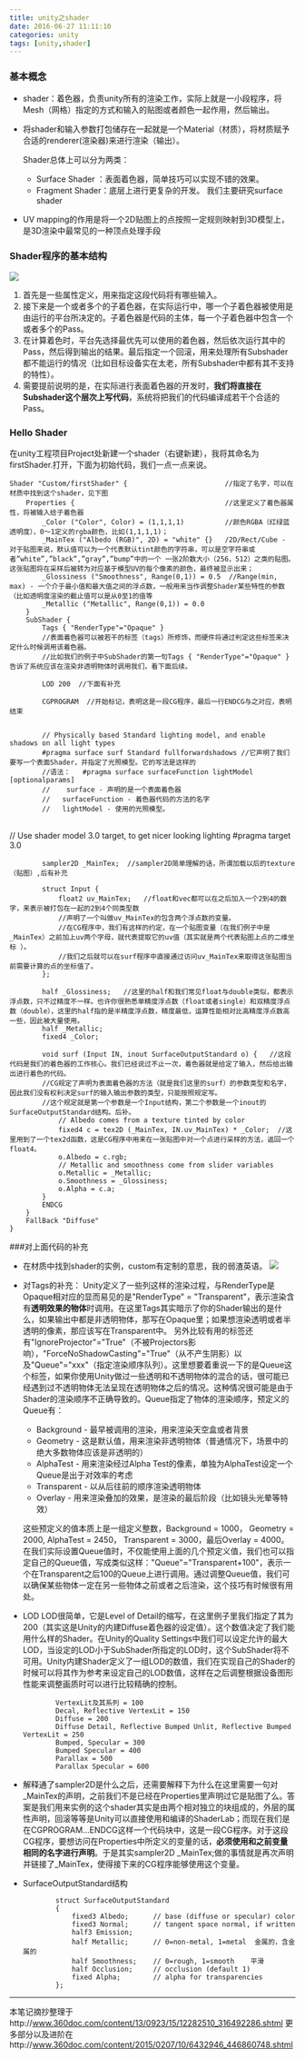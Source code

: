 ```yaml
---
title: unity之shader
date: 2016-06-27 11:11:10
categories: unity
tags: [unity,shader]
---
```


### 基本概念
*   shader：着色器，负责unity所有的渲染工作，实际上就是一小段程序，将Mesh（网格）指定的方式和输入的贴图或者颜色一起作用，然后输出。
*   将shader和输入参数打包储存在一起就是一个Material（材质），将材质赋予合适的renderer(渲染器)来进行渲染（输出）。

      Shader总体上可以分为两类：


    * Surface Shader ：表面着色器，简单技巧可以实现不错的效果。
    * Fragment Shader：底层上进行更复杂的开发。
      我们主要研究surface shader 

*   UV mapping的作用是将一个2D贴图上的点按照一定规则映射到3D模型上，是3D渲染中最常见的一种顶点处理手段

### Shader程序的基本结构
![](http://7xs1eq.com1.z0.glb.clouddn.com/shader%E7%BB%93%E6%9E%84.png)

<!-- more -->

1. 首先是一些属性定义，用来指定这段代码将有哪些输入。
2. 接下来是一个或者多个的子着色器，在实际运行中，哪一个子着色器被使用是由运行的平台所决定的。子着色器是代码的主体，每一个子着色器中包含一个或者多个的Pass。
3. 在计算着色时，平台先选择最优先可以使用的着色器，然后依次运行其中的Pass，然后得到输出的结果。最后指定一个回滚，用来处理所有Subshader都不能运行的情况（比如目标设备实在太老，所有Subshader中都有其不支持的特性）。
4. 需要提前说明的是，在实际进行表面着色器的开发时，**我们将直接在Subshader这个层次上写代码**，系统将把我们的代码编译成若干个合适的Pass。



### Hello Shader
在unity工程项目Project处新建一个shader（右键新建），我将其命名为firstShader.打开，下面为初始代码，我们一点一点来说。

    Shader "Custom/firstShader" {                        //指定了名字，可以在材质中找到这个shader，见下图
    	Properties {                                     //这里定义了着色器属性，将被输入给子着色器
    		_Color ("Color", Color) = (1,1,1,1)          //颜色RGBA（红绿蓝透明度），0～1定义的rgba颜色，比如(1,1,1,1)；
    		_MainTex ("Albedo (RGB)", 2D) = "white" {}   /2D/Rect/Cube - 对于贴图来说，默认值可以为一个代表默认tint颜色的字符串，可以是空字符串或者”white”,”black”,”gray”,”bump”中的一个 一张2阶数大小（256，512）之类的贴图。这张贴图将在采样后被转为对应基于模型UV的每个像素的颜色，最终被显示出来；
    		_Glossiness ("Smoothness", Range(0,1)) = 0.5  //Range(min, max) - 一个介于最小值和最大值之间的浮点数，一般用来当作调整Shader某些特性的参数（比如透明度渲染的截止值可以是从0至1的值等
    		_Metallic ("Metallic", Range(0,1)) = 0.0
    	}
    	SubShader {
    		Tags { "RenderType"="Opaque" } 
    		//表面着色器可以被若干的标签（tags）所修饰，而硬件将通过判定这些标签来决定什么时候调用该着色器。
    		//比如我们的例子中SubShader的第一句Tags { "RenderType"="Opaque" }告诉了系统应该在渲染非透明物体时调用我们，看下面后续。
    		
    		LOD 200  //下面有补充
    		
    		CGPROGRAM  //开始标记，表明这是一段CG程序，最后一行ENDCG与之对应，表明结束


    		// Physically based Standard lighting model, and enable shadows on all light types
    		#pragma surface surf Standard fullforwardshadows //它声明了我们要写一个表面Shader，并指定了光照模型。它的写法是这样的
            //语法：   #pragma surface surfaceFunction lightModel [optionalparams]
            //    surface - 声明的是一个表面着色器
            //   surfaceFunction - 着色器代码的方法的名字
            //   lightModel - 使用的光照模型。


​    
    		// Use shader model 3.0 target, to get nicer looking lighting
    		#pragma target 3.0
    
    		sampler2D _MainTex;  //sampler2D简单理解的话，所谓加载以后的texture（贴图）,后有补充
    
    		struct Input {
    			float2 uv_MainTex;   //float和vec都可以在之后加入一个2到4的数字，来表示被打包在一起的2到4个同类型数
    			//声明了一个叫做uv_MainTex的包含两个浮点数的变量。
    			//在CG程序中，我们有这样的约定，在一个贴图变量（在我们例子中是_MainTex）之前加上uv两个字母，就代表提取它的uv值（其实就是两个代表贴图上点的二维坐标 ）。
    			//我们之后就可以在surf程序中直接通过访问uv_MainTex来取得这张贴图当前需要计算的点的坐标值了。
    		};
    
    		half _Glossiness;   //这里的half和我们常见float与double类似，都表示浮点数，只不过精度不一样。也许你很熟悉单精度浮点数（float或者single）和双精度浮点数（double），这里的half指的是半精度浮点数，精度最低，运算性能相对比高精度浮点数高一些，因此被大量使用。
    		half _Metallic;
    		fixed4 _Color;
    
    		void surf (Input IN, inout SurfaceOutputStandard o) {   //这段代码是我们的着色器的工作核心。我们已经说过不止一次，着色器就是给定了输入，然后给出输出进行着色的代码。
    		//CG规定了声明为表面着色器的方法（就是我们这里的surf）的参数类型和名字，因此我们没有权利决定surf的输入输出参数的类型，只能按照规定写。
    		//这个规定就是第一个参数是一个Input结构，第二个参数是一个inout的SurfaceOutputStandard结构。后补。
    			// Albedo comes from a texture tinted by color
    			fixed4 c = tex2D (_MainTex, IN.uv_MainTex) * _Color;  //这里用到了一个tex2d函数，这是CG程序中用来在一张贴图中对一个点进行采样的方法，返回一个float4。
    			o.Albedo = c.rgb;
    			// Metallic and smoothness come from slider variables
    			o.Metallic = _Metallic;
    			o.Smoothness = _Glossiness;
    			o.Alpha = c.a;
    		}
    		ENDCG
    	} 
    	FallBack "Diffuse"
    }
###对上面代码的补充

*   在材质中找到shader的实例，custom有定制的意思，我的弱渣英语。
    ![](http://7xs1eq.com1.z0.glb.clouddn.com/%E6%9D%90%E8%B4%A8%E4%B8%8A%E9%80%89%E6%8B%A9shader.png)
*   对Tags的补充：
          Unity定义了一些列这样的渲染过程，与RenderType是Opaque相对应的显而易见的是"RenderType" = "Transparent"，表示渲染含有**透明效果的物体**时调用。在这里Tags其实暗示了你的Shader输出的是什么，如果输出中都是非透明物体，那写在Opaque里；如果想渲染透明或者半透明的像素，那应该写在Transparent中。
          另外比较有用的标签还有"IgnoreProjector"="True"（不被Projectors影响），"ForceNoShadowCasting"="True"（从不产生阴影）以及"Queue"="xxx"（指定渲染顺序队列）。这里想要着重说一下的是Queue这个标签，如果你使用Unity做过一些透明和不透明物体的混合的话，很可能已经遇到过不透明物体无法呈现在透明物体之后的情况。这种情况很可能是由于Shader的渲染顺序不正确导致的。Queue指定了物体的渲染顺序，预定义的Queue有：
    * Background - 最早被调用的渲染，用来渲染天空盒或者背景
    * Geometry - 这是默认值，用来渲染非透明物体（普通情况下，场景中的绝大多数物体应该是非透明的）
    * AlphaTest - 用来渲染经过Alpha Test的像素，单独为AlphaTest设定一个Queue是出于对效率的考虑
    * Transparent - 以从后往前的顺序渲染透明物体
    * Overlay - 用来渲染叠加的效果，是渲染的最后阶段（比如镜头光晕等特效）

    这些预定义的值本质上是一组定义整数，Background = 1000， Geometry = 2000, AlphaTest = 2450， Transparent = 3000，最后Overlay = 4000。在我们实际设置Queue值时，不仅能使用上面的几个预定义值，我们也可以指定自己的Queue值，写成类似这样："Queue"="Transparent+100"，表示一个在Transparent之后100的Queue上进行调用。通过调整Queue值，我们可以确保某些物体一定在另一些物体之前或者之后渲染，这个技巧有时候很有用处。
*   LOD 
            LOD很简单，它是Level of Detail的缩写，在这里例子里我们指定了其为200（其实这是Unity的内建Diffuse着色器的设定值）。这个数值决定了我们能用什么样的Shader。在Unity的Quality Settings中我们可以设定允许的最大LOD，当设定的LOD小于SubShader所指定的LOD时，这个SubShader将不可用。Unity内建Shader定义了一组LOD的数值，我们在实现自己的Shader的时候可以将其作为参考来设定自己的LOD数值，这样在之后调整根据设备图形性能来调整画质时可以进行比较精确的控制。

                VertexLit及其系列 = 100
                Decal, Reflective VertexLit = 150
                Diffuse = 200
                Diffuse Detail, Reflective Bumped Unlit, Reflective Bumped VertexLit = 250
                Bumped, Specular = 300
                Bumped Specular = 400
                Parallax = 500
                Parallax Specular = 600
*   解释通了sampler2D是什么之后，还需要解释下为什么在这里需要一句对_MainTex的声明，之前我们不是已经在Properties里声明过它是贴图了么。答案是我们用来实例的这个shader其实是由两个相对独立的块组成的，外层的属性声明，回滚等等是Unity可以直接使用和编译的ShaderLab；而现在我们是在CGPROGRAM...ENDCG这样一个代码块中，这是一段CG程序。对于这段CG程序，要想访问在Properties中所定义的变量的话，**必须使用和之前变量相同的名字进行声明**。于是其实sampler2D _MainTex;做的事情就是再次声明并链接了_MainTex，使得接下来的CG程序能够使用这个变量。    
*   SurfaceOutputStandard结构

                struct SurfaceOutputStandard
                {
                    fixed3 Albedo;      // base (diffuse or specular) color
                    fixed3 Normal;      // tangent space normal, if written
                    half3 Emission;
                    half Metallic;      // 0=non-metal, 1=metal  金属的，含金属的
                    half Smoothness;    // 0=rough, 1=smooth    平滑
                    half Occlusion;     // occlusion (default 1)
                    fixed Alpha;        // alpha for transparencies
                };     

---

本笔记摘抄整理于http://www.360doc.com/content/13/0923/15/12282510_316492286.shtml
更多部分以及进阶在http://www.360doc.com/content/2015/0207/10/6432946_446860748.shtml
​     
​        